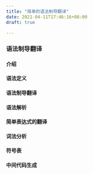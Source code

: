 ```yaml
---
title: "简单的语法制导翻译"
date: 2021-04-11T17:46:16+08:00
draft: true

---
```


### 语法制导翻译



#### 介绍

#### 语法定义

#### 语法制导翻译

#### 语法解析

#### 简单表达式的翻译

#### 词法分析

#### 符号表

#### 中间代码生成







